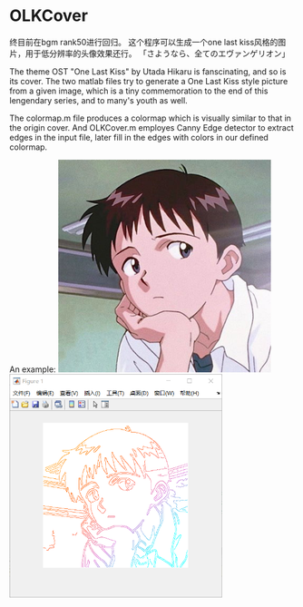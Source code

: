 # OLKCover

终目前在bgm rank50进行回归。
这个程序可以生成一个one last kiss风格的图片，用于低分辨率的头像效果还行。
「さようなら、全てのエヴァンゲリオン」

The theme OST "One Last Kiss" by Utada Hikaru is fanscinating, and so is its cover. The two matlab files try to generate a One Last Kiss style picture from a given image, which is a tiny commemoration to the end of this lengendary series, and to many's youth as well.

The colormap.m file produces a colormap which is visually similar to that in the origin cover. And OLKCover.m employes Canny Edge detector to extract edges in the input file, later fill in the edges with colors in our defined colormap.


An example:
<img src="https://raw.githubusercontent.com/XichongLing/OLKCover/master/img/shinji.jpg" width="375"/>
<img src="https://raw.githubusercontent.com/XichongLing/OLKCover/master/img/OLKshinji.png" width = "375"/>
